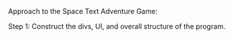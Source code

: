 Approach to the Space Text Adventure Game:

 Step 1: Construct the divs, UI, and overall structure of the program.